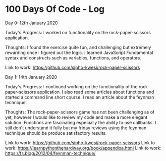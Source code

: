# 100 Days Of Code - Log

Day 0: 12th January 2020 

Today's Progress: I worked on functionality on the rock-paper-scissors application. 

Thoughts: I found the exercise quite fun, and challenging but extremely rewarding once I figured out the logic. I learned JavaScript Fundamental syntax and constructs such as variables, functions, and operators. 

Link to work: https://github.com/sipho-kwesi/rock-paper-scissors

Day 1: 14th January 2020

Today's Progress: I continued working on the functionality of the rock-paper-scissors application. I also read some articles about functions and started a command line short course. I read an article about the feynman technique.

Thoughts: The rock-paper-scissors game has not been challenging as of yet, however I would like to review my code and make a more elegant solution. Functions are fascinating especially the ability to use callbacks. I still don't understand it fully but my friday reviews using the feynman technique should be produce satisfactory results.

Link to work: https://github.com/sipho-kwesi/rock-paper-scissors
Link to work: https://learnpythonthehardway.org/book/appendixa.html
Link to work: https://fs.blog/2012/04/feynman-technique/
